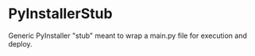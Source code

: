 # PyInstallerStub
Generic PyInstaller "stub" meant to wrap a main.py file for execution and deploy.
